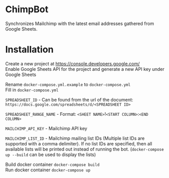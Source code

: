 # ChimpBot
Synchronizes Mailchimp with the latest email addresses gathered from Google Sheets.

# Installation
Create a new project at https://console.developers.google.com/<br>
Enable Google Sheets API for the project and generate a new API key under Google Sheets<br>

Rename ```docker-compose.yml.example``` to ```docker-compose.yml```<br>
Fill in ```docker-compose.yml```

`SPREADSHEET_ID` - Can be found from the url of the document:
`https://docs.google.com/spreadsheets/d/<SPREADSHEET ID>`

`SPREADSHEET_RANGE_NAME` - Format: `<SHEET NAME>`!`<START COLUMN>`:`<END COLUMN>`<br>

`MAILCHIMP_API_KEY` - Mailchimp API key

`MAILCHIMP_LIST_ID` - Mailchimp mailing list IDs (Multiple list IDs are supported with a comma delimiter). If no list IDs are specified, then all available lists will be printed out instead of running the bot. (`docker-compose up --build` can be used to display the lists)

Build docker container ```docker-compose build```<br>
Run docker container ```docker-compose up```